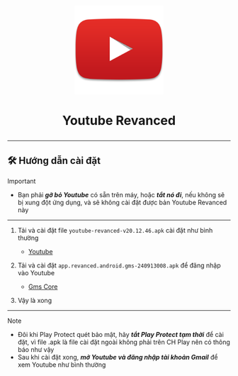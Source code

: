 <p align="center"><img src="https://github.com/Ryeodal0206/Images/blob/main/youtube.png?raw=true" alt="Youtube Logo" width="200"</p>
<h1>  <p align="center">Youtube Revanced</p> </h1>
  
---

## 🛠 Hướng dẫn cài đặt
>[!IMPORTANT]
>- Bạn phải ***gỡ bỏ Youtube*** có sẵn trên máy, hoặc ***tắt nó đi***, nếu không sẽ bị xung đột ứng dụng, và sẽ không cài đặt được bản Youtube Revanced này

---
1. Tải và cài đặt file `youtube-revanced-v20.12.46.apk` cài đặt như bình thường
    - [Youtube](https://github.com/Ryeodal0206/Youtube-Revanced/releases/download/v20.12.46/youtube-revanced-v20.12.46.apk)

3. Tải và cài đặt `app.revanced.android.gms-240913008.apk` để đăng nhập vào Youtube
    - [Gms Core](https://github.com/Ryeodal0206/Youtube-Revanced/releases/download/v20.12.46/app.revanced.android.gms-240913008.apk)

5. Vậy là xong

----
>[!NOTE]
>
>- Đôi khi Play Protect quét bảo mật, hãy ***tắt Play Protect tạm thời*** để cài đặt, vì file .apk là file cài đặt ngoài không phải trên CH Play nên có thông báo như vậy
>- Sau khi cài đặt xong, ***mở Youtube và đăng nhập tài khoản Gmail*** để xem Youtube như bình thường
